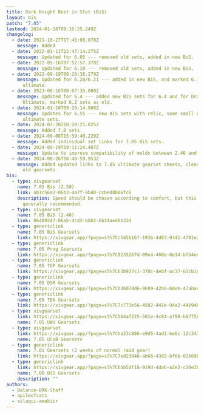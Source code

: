 ```yaml
---
title: Dark Knight Best in Slot (BiS)
layout: bis
patch: "7.05"
lastmod: 2024-01-18T09:16:25.249Z
changelog:
  - date: 2021-10-27T17:45:00.078Z
    message: Added
  - date: 2022-01-11T22:47:14.275Z
    message: Updated for 6.05 --- removed old sets, added in new BiS.
  - date: 2022-05-16T07:52:57.378Z
    message: Updated for 6.10 --- removed old sets, added in new BiS.
  - date: 2022-09-19T08:20:38.279Z
    message: Updated for 6.20/6.21 --- added in new BiS, and marked 6.1 sets as for
      ultimate.
  - date: 2023-06-16T08:07:35.808Z
    message: Updated for 6.4 --- added new BiS sets for 6.4 and for Dragonsong
      Ultimate, marked 6.2 sets as old.
  - date: 2024-01-18T09:20:14.908Z
    message: Updates for 6.55 --- new BiS sets with relic, some small updates to
      ultimate sets.
  - date: 2024-07-28T10:20:21.825Z
    message: Added 7.0 sets
  - date: 2024-09-08T15:59:40.220Z
    message: Added individual set links for 7.05 BiS sets.
  - date: 2024-09-19T19:11:24.487Z
    message: Update to improve compatibility of melds between 2.46 and 2.50
  - date: 2024-09-26T18:48:59.953Z
    message: Added updated links to 7.05 ultimate gearset sheets, cleared out some
      old gearsets
bis:
  - type: xivgearset
    name: 7.05 Bis (2.50)
    link: ab1c56a2-06b3-4a7f-9b40-ccbed8b06fc6
    description: Speed should be chosen according to comfort, but this set is
      generally recommended.
  - type: xivgearset
    name: 7.05 BiS (2.46)
    link: 06489247-06ab-4cd2-b8b2-6b24aed6b33d
  - type: genericlink
    name: 7.05 BiS Gearsets
    link: https://xivgear.app/?page=sl%7Cc545b16f-193b-4d83-9341-4701e237dc10&
  - type: genericlink
    name: 7.05 Prog Gearsets
    link: https://xivgear.app/?page=sl%7C9235267d-09e4-468e-8e14-bfb4ed09726d&
  - type: genericlink
    name: 7.05 TOP Gearsets
    link: https://xivgear.app/?page=sl%7C63b927c1-370c-4ebf-ac37-61cb1dd4bc43
  - type: genericlink
    name: 7.05 DSR Gearsets
    link: https://xivgear.app/?page=sl%7Cb36070d6-9699-42b6-b8eb-47abad0a49ef
  - type: genericlink
    name: 7.05 TEA Gearsets
    link: https://xivgear.app/?page=sl%7C7c773e56-4502-441e-94a2-44694b0247f3
  - type: xivgearset
    link: https://xivgear.app/?page=sl%7C564af225-501e-4c84-af90-b977582ede13
    name: 7.05 UWU Gearsets
  - type: xivgearset
    link: https://xivgear.app/?page=sl%7Cba33c886-e9d5-4ad1-be0c-12c3436ddcb9
    name: 7.05 UCoB Gearsets
  - type: genericlink
    name: 7.01 Gearsets (2 weeks of normal raid gear)
    link: https://xivgear.app/?page=sl%7C7ed23846-ab66-43d2-bf6b-02669b86c586&
  - type: genericlink
    link: https://xivgear.app/?page=sl%7C6bb5df18-919d-4dab-a2e2-c20e3b4c1bdc&
    name: 7.00 BiS Gearsets
    description: ""
authors:
  - Balance-DRK-Staff
  - apileofcats
  - silaqui-amakiir
---
```

